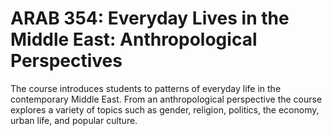 # ARAB 354: Everyday Lives in the Middle East: Anthropological Perspectives

The course introduces students to patterns of everyday life in the contemporary Middle East. From an anthropological perspective the course explores a variety of topics such as gender, religion, politics, the economy, urban life, and popular culture.
